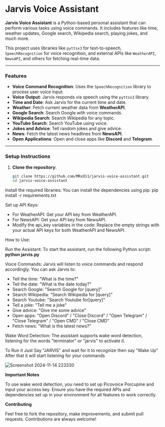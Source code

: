 # Jarvis Voice Assistant

**Jarvis Voice Assistant** is a Python-based personal assistant that can perform various tasks using voice commands. It includes features like time, weather updates, Google search, Wikipedia search, playing jokes, and much more.

This project uses libraries like `pyttsx3` for text-to-speech, `SpeechRecognition` for voice recognition, and external APIs like `WeatherAPI`, `NewsAPI`, and others for fetching real-time data.

---

### **Features**
- **Voice Command Recognition**: Uses the `SpeechRecognition` library to process user voice input.
- **Voice Output**: Jarvis responds via speech using the `pyttsx3` library.
- **Time and Date**: Ask Jarvis for the current time and date.
- **Weather**: Fetch current weather data from **WeatherAPI**.
- **Google Search**: Search Google with voice commands.
- **Wikipedia Search**: Search Wikipedia for any topic.
- **YouTube Search**: Search YouTube using voice.
- **Jokes and Advice**: Tell random jokes and give advice.
- **News**: Fetch the latest news headlines from **NewsAPI**.
- **Open Applications**: Open and close apps like **Discord** and **Telegram**.

---

### **Setup Instructions**

1. **Clone the repository**:
   ```bash
   git clone https://github.com/MRxO11/jarvis-voice-assistant.git
   cd jarvis-voice-assistant

Install the required libraries: You can install the dependencies using pip:
pip install -r requirements.txt

Set up API Keys:

- For WeatherAPI: Get your API key from WeatherAPI.
- For NewsAPI: Get your API key from NewsAPI.
- Modify the api_key variables in the code: Replace the empty strings with your actual API keys for both WeatherAPI and NewsAPI.

How to Use:

Run the Assistant: To start the assistant, run the following Python script:
**python jarvis.py**

Voice Commands: Jarvis will listen to voice commands and respond accordingly. You can ask Jarvis to:

- Tell the time: "What is the time?"
- Tell the date: "What is the date today?"
- Search Google: "Search Google for [query]"
- Search Wikipedia: "Search Wikipedia for [query]"
- Search Youtube: "Search Youtube for[query]"
- Tell a joke: "Tell me a joke"
- Give advice: "Give me some advice"
- Open apps: "Open Discord" / "Close Discord" / "Open Telegram" / "Close Telegram" / "Open CMD" / "Close CMD"
- Fetch news: "What is the latest news?"

Wake Word Detection: The assistant supports wake word detection, listening for the words "terminator" or "jarvis" to activate it.

To Run it Just Say "JARVIS" and wait for it to recognize then say "Wake Up" After that it will start listening for your commands


![Screenshot 2024-11-14 223330](https://github.com/user-attachments/assets/a153cfb0-81d8-4c69-9c2f-0d5897ef034b)

**Important Notes**

To use wake word detection, you need to set up Picovoice Porcupine and input your access key.
Ensure you have the required APIs and dependencies set up in your environment for all features to work correctly.

**Contributing**

Feel free to fork the repository, make improvements, and submit pull requests. Contributions are always welcome!
